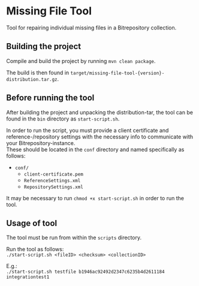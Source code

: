 # Missing File Tool
Tool for repairing individual missing files in a Bitrepository collection.

## Building the project
Compile and build the project by running `mvn clean package`.

The build is then found in `target/missing-file-tool-{version}-distribution.tar.gz`.

## Before running the tool
After building the project and unpacking the distribution-tar, the tool can be found in the `bin` 
directory as `start-script.sh`.

In order to run the script, you must provide a client certificate and reference-/repository settings 
with the necessary info to communicate with your Bitrepository-instance.  
These should be located in the `conf` directory and named specifically as follows:
* `conf/`
  * `client-certificate.pem`
  * `ReferenceSettings.xml`
  * `RepositorySettings.xml`

It may be necessary to run `chmod +x start-script.sh` in order to run the tool.

## Usage of tool
The tool must be run from within the `scripts` directory.

Run the tool as follows:  
`./start-script.sh <fileID> <checksum> <collectionID>`

E.g.:  
`./start-script.sh testfile b1946ac92492d2347c6235b4d2611184 integrationtest1`